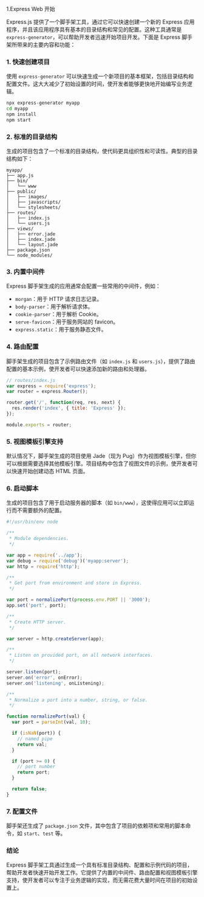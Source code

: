 1.Express Web 开始

Express.js 提供了一个脚手架工具，通过它可以快速创建一个新的 Express 应用程序，并且该应用程序具有基本的目录结构和常见的配置。这种工具通常是 `express-generator`，可以帮助开发者迅速开始项目开发。下面是 Express 脚手架所带来的主要内容和功能：

### 1. 快速创建项目

使用 `express-generator` 可以快速生成一个新项目的基本框架，包括目录结构和配置文件。这大大减少了初始设置的时间，使开发者能够更快地开始编写业务逻辑。

```sh
npx express-generator myapp
cd myapp
npm install
npm start
```

### 2. 标准的目录结构

生成的项目包含了一个标准的目录结构，使代码更具组织性和可读性。典型的目录结构如下：

```
myapp/
├── app.js
├── bin/
│   └── www
├── public/
│   ├── images/
│   ├── javascripts/
│   └── stylesheets/
├── routes/
│   ├── index.js
│   └── users.js
├── views/
│   ├── error.jade
│   ├── index.jade
│   └── layout.jade
├── package.json
└── node_modules/
```

### 3. 内置中间件

Express 脚手架生成的应用通常会配置一些常用的中间件，例如：

- `morgan`：用于 HTTP 请求日志记录。
- `body-parser`：用于解析请求体。
- `cookie-parser`：用于解析 Cookie。
- `serve-favicon`：用于服务网站的 favicon。
- `express.static`：用于服务静态文件。

### 4. 路由配置

脚手架生成的项目包含了示例路由文件（如 `index.js` 和 `users.js`），提供了路由配置的基本示例，使开发者可以快速添加新的路由和处理器。

```js
// routes/index.js
var express = require('express');
var router = express.Router();

router.get('/', function(req, res, next) {
  res.render('index', { title: 'Express' });
});

module.exports = router;
```

### 5. 视图模板引擎支持

默认情况下，脚手架生成的项目使用 Jade（现为 Pug）作为视图模板引擎，但你可以根据需要选择其他模板引擎。项目结构中包含了视图文件的示例，使开发者可以快速开始创建动态 HTML 页面。

### 6. 启动脚本

生成的项目包含了用于启动服务器的脚本（如 `bin/www`），这使得应用可以立即运行而不需要额外的配置。

```js
#!/usr/bin/env node

/**
 * Module dependencies.
 */

var app = require('../app');
var debug = require('debug')('myapp:server');
var http = require('http');

/**
 * Get port from environment and store in Express.
 */

var port = normalizePort(process.env.PORT || '3000');
app.set('port', port);

/**
 * Create HTTP server.
 */

var server = http.createServer(app);

/**
 * Listen on provided port, on all network interfaces.
 */

server.listen(port);
server.on('error', onError);
server.on('listening', onListening);

/**
 * Normalize a port into a number, string, or false.
 */

function normalizePort(val) {
  var port = parseInt(val, 10);

  if (isNaN(port)) {
    // named pipe
    return val;
  }

  if (port >= 0) {
    // port number
    return port;
  }

  return false;
}
```

### 7. 配置文件

脚手架还生成了 `package.json` 文件，其中包含了项目的依赖项和常用的脚本命令，如 `start`、`test` 等。

### 结论

Express 脚手架工具通过生成一个具有标准目录结构、配置和示例代码的项目，帮助开发者快速开始开发工作。它提供了内置的中间件、路由配置和视图模板引擎支持，使开发者可以专注于业务逻辑的实现，而无需花费大量时间在项目的初始设置上。